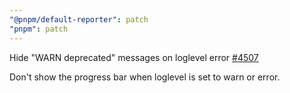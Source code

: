 ```yaml
---
"@pnpm/default-reporter": patch
"pnpm": patch
---
```


Hide "WARN deprecated" messages on loglevel error [#4507](https://github.com/pnpm/pnpm/pull/4507)

Don't show the progress bar when loglevel is set to warn or error.
